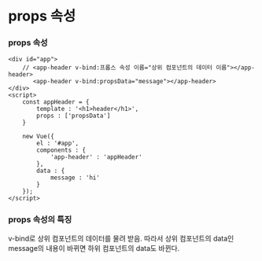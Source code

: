 # props 속성

### props 속성

    <div id="app">
        // <app-header v-bind:프롭스 속성 이름="상위 컴포넌트의 데이터 이름"></app-header>
           <app-header v-bind:propsData="message"></app-header>
    </div>
    <script>
        const appHeader = {
            template : '<h1>header</h1>',
            props : ['propsData']
        }

        new Vue({
            el : '#app',
            components : {
                'app-header' : 'appHeader'
            },
            data : {
                message : 'hi'
            }
        });
    </script>
    
 ### props 속성의 특징
    
 v-bind로 상위 컴포넌트의 데이터를 물려 받음.
 따라서 상위 컴포넌트의 data인 message의 내용이 바뀌면 하위 컴포넌트의 data도 바뀐다.







